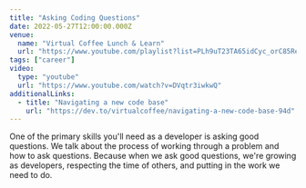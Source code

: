 ```yaml
---
title: "Asking Coding Questions"
date: 2022-05-27T12:00:00.000Z
venue:
  name: "Virtual Coffee Lunch & Learn"
  url: "https://www.youtube.com/playlist?list=PLh9uT23TA65idCyc_orC85RefgY_-fKsG"
tags: ["career"]
video:
  type: "youtube"
  url: "https://www.youtube.com/watch?v=DVqtr3iwkwQ"
additionalLinks:
  - title: "Navigating a new code base"
    url: "https://dev.to/virtualcoffee/navigating-a-new-code-base-94d"
---
```


One of the primary skills you'll need as a developer is asking good questions. We talk about the process of working through a problem and how to ask questions. Because when we ask good questions, we're growing as developers, respecting the time of others, and putting in the work we need to do.
